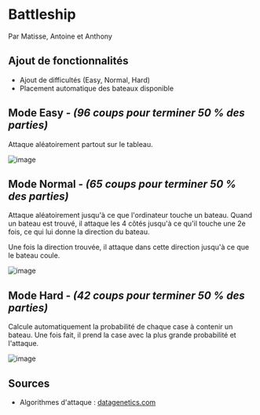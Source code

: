 # Battleship  
Par Matisse, Antoine et Anthony  

## Ajout de fonctionnalités  
- Ajout de difficultés (Easy, Normal, Hard)  
- Placement automatique des bateaux disponible  

## Mode Easy - *(96 coups pour terminer 50 % des parties)*  

Attaque aléatoirement partout sur le tableau.  

![image](https://github.com/user-attachments/assets/821fa892-5535-46a7-8529-9126d1ca1fdd)

## Mode Normal - *(65 coups pour terminer 50 % des parties)*  

Attaque aléatoirement jusqu'à ce que l'ordinateur touche un bateau. Quand un bateau est trouvé, il attaque les 4 côtés jusqu'à ce qu'il touche une 2e fois, ce qui lui donne la direction du bateau.  

Une fois la direction trouvée, il attaque dans cette direction jusqu'à ce que le bateau coule.  

![image](https://github.com/user-attachments/assets/3752f7d5-5161-4345-abd3-6ea51f88f48c)

## Mode Hard - *(42 coups pour terminer 50 % des parties)*  

Calcule automatiquement la probabilité de chaque case à contenir un bateau. Une fois fait, il prend la case avec la plus grande probabilité et l'attaque.  

![image](https://github.com/user-attachments/assets/ec26e81b-b91c-44cd-8a4e-a61f4c947ca3)

## Sources  
- Algorithmes d'attaque : [datagenetics.com](http://datagenetics.com/blog/december32011/index.html)
